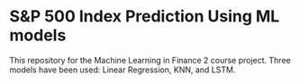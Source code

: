 # S&P 500 Index Prediction Using ML models

This repository for the Machine Learning in Finance 2 course project. Three models have been used: Linear Regression, KNN, and LSTM.
